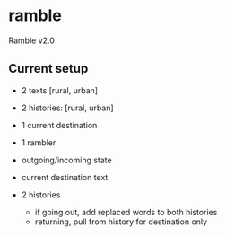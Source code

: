 # ramble
Ramble v2.0

## Current setup

- 2 texts [rural, urban]
- 2 histories: [rural, urban]
- 1 current destination
 
- 1 rambler
- outgoing/incoming state
- current destination text
- 2 histories
   - if going out, add replaced words to both histories
   - returning, pull from history for destination only

